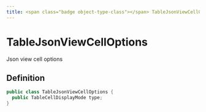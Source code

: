 ```yaml
---
title: <span class="badge object-type-class"></span> TableJsonViewCellOptions
---
```

# <span class="badge object-type-class"></span> TableJsonViewCellOptions

Json view cell options

## Definition

```java
public class TableJsonViewCellOptions {
  public TableCellDisplayMode type;
}
```
